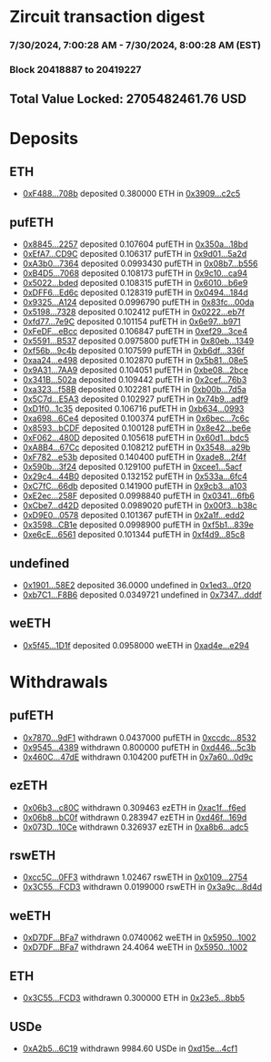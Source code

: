 # Zircuit transaction digest
### 7/30/2024, 7:00:28 AM - 7/30/2024, 8:00:28 AM (EST)
### Block 20418887 to 20419227

## Total Value Locked: 2705482461.76 USD

# Deposits
## ETH
- [0xF488...708b](https://etherscan.io/address/0xF488Aa25A94953Ea6550d263D8b4620d6c95708b) deposited 0.380000 ETH in [0x3909...c2c5](https://etherscan.io/tx/0xF488Aa25A94953Ea6550d263D8b4620d6c95708b)
## pufETH
- [0x8845...2257](https://etherscan.io/address/0x8845BDe177307b1D0C527f1C934494d472332257) deposited 0.107604 pufETH in [0x350a...18bd](https://etherscan.io/tx/0x8845BDe177307b1D0C527f1C934494d472332257)
- [0xEfA7...CD9C](https://etherscan.io/address/0xEfA7645b9299554c1317fBe73BFdcE54b4D2CD9C) deposited 0.106317 pufETH in [0x9d01...5a2d](https://etherscan.io/tx/0xEfA7645b9299554c1317fBe73BFdcE54b4D2CD9C)
- [0xA3b0...7364](https://etherscan.io/address/0xA3b0d9b5F54F962709Eec1E0EA589C8F0aA37364) deposited 0.0993430 pufETH in [0x08b7...b556](https://etherscan.io/tx/0xA3b0d9b5F54F962709Eec1E0EA589C8F0aA37364)
- [0xB4D5...7068](https://etherscan.io/address/0xB4D52CCbcFe5FD4fDa7936A391a9Bf15c1677068) deposited 0.108173 pufETH in [0x9c10...ca94](https://etherscan.io/tx/0xB4D52CCbcFe5FD4fDa7936A391a9Bf15c1677068)
- [0x5022...bded](https://etherscan.io/address/0x502221bbAa4e14F4935d9720B8CA24C06b97bded) deposited 0.108315 pufETH in [0x6010...b6e9](https://etherscan.io/tx/0x502221bbAa4e14F4935d9720B8CA24C06b97bded)
- [0xDFF6...Ed6c](https://etherscan.io/address/0xDFF602aaE4f8414650806701d0Af4CE5e208Ed6c) deposited 0.128319 pufETH in [0x0494...184d](https://etherscan.io/tx/0xDFF602aaE4f8414650806701d0Af4CE5e208Ed6c)
- [0x9325...A124](https://etherscan.io/address/0x932540d4B3De3Bc4b65f41781091849347cFA124) deposited 0.0996790 pufETH in [0x83fc...00da](https://etherscan.io/tx/0x932540d4B3De3Bc4b65f41781091849347cFA124)
- [0x5198...7328](https://etherscan.io/address/0x51983E3c835E23723E20750deF9bf4328BDF7328) deposited 0.102412 pufETH in [0x0222...eb7f](https://etherscan.io/tx/0x51983E3c835E23723E20750deF9bf4328BDF7328)
- [0xfd77...7e9C](https://etherscan.io/address/0xfd77e65673a098b2a2BAe30273D16CE44c3a7e9C) deposited 0.101154 pufETH in [0x6e97...b971](https://etherscan.io/tx/0xfd77e65673a098b2a2BAe30273D16CE44c3a7e9C)
- [0xFeDF...eBcc](https://etherscan.io/address/0xFeDF9d5AFB1a522e95c240948bE91A87C2feeBcc) deposited 0.106847 pufETH in [0xef29...3ce4](https://etherscan.io/tx/0xFeDF9d5AFB1a522e95c240948bE91A87C2feeBcc)
- [0x5591...B537](https://etherscan.io/address/0x5591a0373088d6Eb02D2fd3EE7C09838b99eB537) deposited 0.0975800 pufETH in [0x80eb...1349](https://etherscan.io/tx/0x5591a0373088d6Eb02D2fd3EE7C09838b99eB537)
- [0xf56b...9c4b](https://etherscan.io/address/0xf56be5E889940e87816136eC856f60a3Ee9D9c4b) deposited 0.107599 pufETH in [0xb6df...336f](https://etherscan.io/tx/0xf56be5E889940e87816136eC856f60a3Ee9D9c4b)
- [0xaa24...e498](https://etherscan.io/address/0xaa2427Ec482d41e3AB379Eb6D859b6aBb450e498) deposited 0.102870 pufETH in [0x5b81...08e5](https://etherscan.io/tx/0xaa2427Ec482d41e3AB379Eb6D859b6aBb450e498)
- [0x9A31...7AA9](https://etherscan.io/address/0x9A31b123113B61bB4cEE67026737b6C870ec7AA9) deposited 0.104051 pufETH in [0xbe08...2bce](https://etherscan.io/tx/0x9A31b123113B61bB4cEE67026737b6C870ec7AA9)
- [0x341B...502a](https://etherscan.io/address/0x341B99b16F0adeBfb2ae47f9f9993F139775502a) deposited 0.109442 pufETH in [0x2cef...76b3](https://etherscan.io/tx/0x341B99b16F0adeBfb2ae47f9f9993F139775502a)
- [0xa323...f58B](https://etherscan.io/address/0xa323d98Ac33848D68CD8044599EEeDD88E67f58B) deposited 0.102281 pufETH in [0xb00b...7d5a](https://etherscan.io/tx/0xa323d98Ac33848D68CD8044599EEeDD88E67f58B)
- [0x5C7d...E5A3](https://etherscan.io/address/0x5C7d84d3b4C32b9D9CB8c25334dfA9e18f25E5A3) deposited 0.102927 pufETH in [0x74b9...adf9](https://etherscan.io/tx/0x5C7d84d3b4C32b9D9CB8c25334dfA9e18f25E5A3)
- [0xD1f0...1c35](https://etherscan.io/address/0xD1f0bd85c073a49E6aacff500261b7E00DC11c35) deposited 0.106716 pufETH in [0xb634...0993](https://etherscan.io/tx/0xD1f0bd85c073a49E6aacff500261b7E00DC11c35)
- [0xa698...6Ce4](https://etherscan.io/address/0xa69867A54cA7e91728da24330B5B70616f6F6Ce4) deposited 0.100374 pufETH in [0x6bec...7c6c](https://etherscan.io/tx/0xa69867A54cA7e91728da24330B5B70616f6F6Ce4)
- [0x8593...bCDF](https://etherscan.io/address/0x85931E217dE7BB223695d181593d3114Cc57bCDF) deposited 0.100128 pufETH in [0x8e42...be6e](https://etherscan.io/tx/0x85931E217dE7BB223695d181593d3114Cc57bCDF)
- [0xF062...480D](https://etherscan.io/address/0xF0626c935d505d5db32c6987cB6B1c06D461480D) deposited 0.105618 pufETH in [0x60d1...bdc5](https://etherscan.io/tx/0xF0626c935d505d5db32c6987cB6B1c06D461480D)
- [0xA8B4...67Cc](https://etherscan.io/address/0xA8B4064cA3eDe484402576253927a4763dA467Cc) deposited 0.108212 pufETH in [0x3548...a29b](https://etherscan.io/tx/0xA8B4064cA3eDe484402576253927a4763dA467Cc)
- [0xF782...e53b](https://etherscan.io/address/0xF782D3947aa0cd52F5A1528643982343e131e53b) deposited 0.140400 pufETH in [0xade8...2f4f](https://etherscan.io/tx/0xF782D3947aa0cd52F5A1528643982343e131e53b)
- [0x590b...3f24](https://etherscan.io/address/0x590b0D2Fe9B0B7A45D95513Dc59b6aBDb7C03f24) deposited 0.129100 pufETH in [0xcee1...5acf](https://etherscan.io/tx/0x590b0D2Fe9B0B7A45D95513Dc59b6aBDb7C03f24)
- [0x29c4...44B0](https://etherscan.io/address/0x29c4823A0c7Cd27064dE1a55b4D595C84bC344B0) deposited 0.132152 pufETH in [0x533a...6fc4](https://etherscan.io/tx/0x29c4823A0c7Cd27064dE1a55b4D595C84bC344B0)
- [0xC7fC...66db](https://etherscan.io/address/0xC7fCC949FDF52b8c1bB8a148Fdb7f4a49d8066db) deposited 0.141900 pufETH in [0x9cb3...a103](https://etherscan.io/tx/0xC7fCC949FDF52b8c1bB8a148Fdb7f4a49d8066db)
- [0xE2ec...258F](https://etherscan.io/address/0xE2ec7D8DB0FE78354f61bc671cf967bF8c34258F) deposited 0.0998840 pufETH in [0x0341...6fb6](https://etherscan.io/tx/0xE2ec7D8DB0FE78354f61bc671cf967bF8c34258F)
- [0xCbe7...d42D](https://etherscan.io/address/0xCbe78C3E10ad41e773193788fB847E0D59d1d42D) deposited 0.0989020 pufETH in [0x00f3...b38c](https://etherscan.io/tx/0xCbe78C3E10ad41e773193788fB847E0D59d1d42D)
- [0xD9E0...0578](https://etherscan.io/address/0xD9E0cE9AC87A17d90BcEA231202DA236e0950578) deposited 0.101367 pufETH in [0x2a1f...edd2](https://etherscan.io/tx/0xD9E0cE9AC87A17d90BcEA231202DA236e0950578)
- [0x3598...CB1e](https://etherscan.io/address/0x3598e7c514791406b11b27d29B8EA9360bf4CB1e) deposited 0.0998900 pufETH in [0xf5b1...839e](https://etherscan.io/tx/0x3598e7c514791406b11b27d29B8EA9360bf4CB1e)
- [0xe6cE...6561](https://etherscan.io/address/0xe6cE62947c3c7559750025d10772516fC2436561) deposited 0.101344 pufETH in [0xf4d9...85c8](https://etherscan.io/tx/0xe6cE62947c3c7559750025d10772516fC2436561)
## undefined
- [0x1901...58E2](https://etherscan.io/address/0x190116fBb26b8C72d52e32a99984B87865C058E2) deposited 36.0000 undefined in [0x1ed3...0f20](https://etherscan.io/tx/0x190116fBb26b8C72d52e32a99984B87865C058E2)
- [0xb7C1...F8B6](https://etherscan.io/address/0xb7C18a1E9CbC5bf890DEC692c260811747eeF8B6) deposited 0.0349721 undefined in [0x7347...dddf](https://etherscan.io/tx/0xb7C18a1E9CbC5bf890DEC692c260811747eeF8B6)
## weETH
- [0x5f45...1D1f](https://etherscan.io/address/0x5f45650d6A83CCFD84cBA52884886Bd1fE981D1f) deposited 0.0958000 weETH in [0xad4e...e294](https://etherscan.io/tx/0x5f45650d6A83CCFD84cBA52884886Bd1fE981D1f)
# Withdrawals
## pufETH
- [0x7870...9dF1](https://etherscan.io/address/0x7870882A23b28d1272554387859cfbB05aa09dF1) withdrawn 0.0437000 pufETH in [0xccdc...8532](https://etherscan.io/tx/0x7870882A23b28d1272554387859cfbB05aa09dF1)
- [0x9545...4389](https://etherscan.io/address/0x9545Bec27D2Be86787c9b1EDa1422D47FB434389) withdrawn 0.800000 pufETH in [0xd446...5c3b](https://etherscan.io/tx/0x9545Bec27D2Be86787c9b1EDa1422D47FB434389)
- [0x460C...47dE](https://etherscan.io/address/0x460C41c83eb52F390Be549a0E7ad0115a38547dE) withdrawn 0.104200 pufETH in [0x7a60...0d9c](https://etherscan.io/tx/0x460C41c83eb52F390Be549a0E7ad0115a38547dE)
## ezETH
- [0x06b3...c80C](https://etherscan.io/address/0x06b36951635943d574ED555CD3dbbA8eD2f4c80C) withdrawn 0.309463 ezETH in [0xac1f...f6ed](https://etherscan.io/tx/0x06b36951635943d574ED555CD3dbbA8eD2f4c80C)
- [0x06b8...bC0f](https://etherscan.io/address/0x06b8eFddbDde270De667445A3843aB0E4cb4bC0f) withdrawn 0.283947 ezETH in [0xd46f...169d](https://etherscan.io/tx/0x06b8eFddbDde270De667445A3843aB0E4cb4bC0f)
- [0x073D...10Ce](https://etherscan.io/address/0x073D53193370EDAd533a78CBf34CfE39c41F10Ce) withdrawn 0.326937 ezETH in [0xa8b6...adc5](https://etherscan.io/tx/0x073D53193370EDAd533a78CBf34CfE39c41F10Ce)
## rswETH
- [0xcc5C...0FF3](https://etherscan.io/address/0xcc5C7666819dda368C0723B3a4784F811B070FF3) withdrawn 1.02467 rswETH in [0x0109...2754](https://etherscan.io/tx/0xcc5C7666819dda368C0723B3a4784F811B070FF3)
- [0x3C55...FCD3](https://etherscan.io/address/0x3C55051b3CDbA7593a884CA9e35fb1f8cF8FFCD3) withdrawn 0.0199000 rswETH in [0x3a9c...8d4d](https://etherscan.io/tx/0x3C55051b3CDbA7593a884CA9e35fb1f8cF8FFCD3)
## weETH
- [0xD7DF...BFa7](https://etherscan.io/address/0xD7DF7E085214743530afF339aFC420c7c720BFa7) withdrawn 0.0740062 weETH in [0x5950...1002](https://etherscan.io/tx/0xD7DF7E085214743530afF339aFC420c7c720BFa7)
- [0xD7DF...BFa7](https://etherscan.io/address/0xD7DF7E085214743530afF339aFC420c7c720BFa7) withdrawn 24.4064 weETH in [0x5950...1002](https://etherscan.io/tx/0xD7DF7E085214743530afF339aFC420c7c720BFa7)
## ETH
- [0x3C55...FCD3](https://etherscan.io/address/0x3C55051b3CDbA7593a884CA9e35fb1f8cF8FFCD3) withdrawn 0.300000 ETH in [0x23e5...8bb5](https://etherscan.io/tx/0x3C55051b3CDbA7593a884CA9e35fb1f8cF8FFCD3)
## USDe
- [0xA2b5...6C19](https://etherscan.io/address/0xA2b57fCC911788f94815D6350349B6c5dab96C19) withdrawn 9984.60 USDe in [0xd15e...4cf1](https://etherscan.io/tx/0xA2b57fCC911788f94815D6350349B6c5dab96C19)
